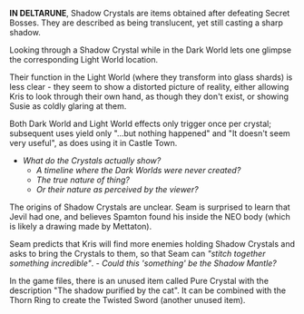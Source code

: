 **IN DELTARUNE**, Shadow Crystals are items obtained after defeating Secret Bosses. They are described as being translucent, yet still casting a sharp shadow.

Looking through a Shadow Crystal while in the <a onclick="loadFile('Dark Worlds.md')">Dark World</a> lets one glimpse the corresponding Light World location. 

Their function in the Light World (where they transform into glass shards) is less clear - they seem to show a distorted picture of reality, either allowing <a onclick="loadFile('Kris.md')">Kris</a> to look through their own hand, as though they don't exist, or showing Susie as coldly glaring at them.

Both Dark World and Light World effects only trigger once per crystal; subsequent uses yield only "...but nothing happened" and "It doesn't seem very useful", as does using it in Castle Town.
- _What do the Crystals actually show?_
    - _A timeline where the Dark Worlds were never created?_
    - _The true nature of thing?_
    - _Or their nature as perceived by the viewer?_

The origins of Shadow Crystals are unclear. <a onclick="loadFile('Seam.md')">Seam</a> is surprised to learn that <a onclick="loadFile('Jevil.md')">Jevil</a> had one, and believes <a onclick="loadFile('Spamton.md')">Spamton</a> found his inside the NEO body (which is likely a drawing made by <a onclick="loadFile('Mettaton.md')">Mettaton</a>).

<a onclick="loadFile('Seam.md')">Seam</a> predicts that <a onclick="loadFile('Kris.md')">Kris</a> will find more enemies holding Shadow Crystals and asks to bring the Crystals to them, so that Seam can *"stitch together something incredible"*.
    - _Could this 'something' be the <a onclick="loadFile('Shadow Mantle.md')">Shadow Mantle</a>?_

In the game files, there is an unused item called Pure Crystal with the description "The shadow purified by the cat". It can be combined with the Thorn Ring to create the Twisted Sword (another unused item).